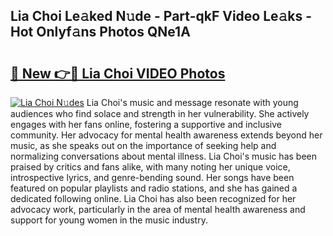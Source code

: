 ## Lia Choi Le𝚊ked N𝚞de - Part-qkF Video Le𝚊ks - Hot Onlyf𝚊ns Photos QNe1A

# <h2><a href="http://ab70503.deff.icu/?id=Lia+Choi">🔗 New 👉🔴 Lia Choi VIDEO Photos</a></h2>

[![Lia Choi N𝚞des](https://i.imgur.com/rIISA9y.gif)](http://ab70503.deff.icu/?id=Lia+Choi)
Lia Choi's music and message resonate with young audiences who find solace and strength in her vulnerability. She actively engages with her fans online, fostering a supportive and inclusive community. Her advocacy for mental health awareness extends beyond her music, as she speaks out on the importance of seeking help and normalizing conversations about mental illness. Lia Choi's music has been praised by critics and fans alike, with many noting her unique voice, introspective lyrics, and genre-bending sound. Her songs have been featured on popular playlists and radio stations, and she has gained a dedicated following online. Lia Choi has also been recognized for her advocacy work, particularly in the area of mental health awareness and support for young women in the music industry.
